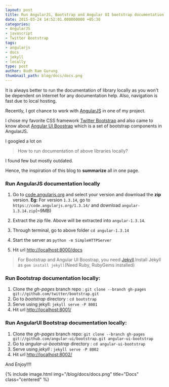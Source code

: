 ```yaml
---
layout: post
title: Run AngularJS, Bootstrap and Angular UI bootstrap documentation locally
date: 2015-03-24 14:52:01.000000000 +05:30
categories:
- AngularJS
- javascript
- Twitter Bootstrap
tags:
- angularjs
- docs
- jekyll
- locally
type: post
author: Budh Ram Gurung
thumbnail_path: blog/docs/docs.png
---
```


It is always better to run the documentation of library locally as you won't be dependent on Internet for any documentation help. Also, navigation is fast due to local hosting.

Recently, I got chance to work with [AngularJS](http://angularjs.org) in one of my project.

I chose my favorite CSS framework [Twitter Bootstrap](http://getbootstrap.com) and also came to know about [Angular UI Boostrap](https://angular-ui.github.io/bootstrap/") which is a set of bootstrap components in AngularJS.

I googled a lot on

> How to run documentation of above libraries locally?

I found few but mostly outdated.

Hence, the inspiration of this blog to **summarize** all in one page.

### Run AngularJS documentation locally
1. Go to [code.angularjs.org](https://code.angularjs.org/) and select your version and download the **zip** version.
**Eg:** For version `1.3.14`, go to `https://code.angularjs.org/1.3.14/` and download `angular-1.3.14.zip`(~9MB)

1. Extract the zip file. Above will be extracted into `angular-1.3.14`.

1. Through terminal, go to above folder `cd angular-1.3.14`
1. Start the server as `python -m SimpleHTTPServer`
1. Hit url [http://localhost:8000/docs](http://localhost:8000/docs)

> For Bootstrap and Angular UI Boostrap, you need [Jekyll](http://jekyllrb.com/docs/installation/).Install Jekyll as `gem install jekyll`(Need Ruby, RubyGems installed)

### Run Bootstrap documentation locally:
1. Clone the *gh-pages* branch repo : `git clone --branch gh-pages git://github.com/twitter/bootstrap.git`
1. Go to *bootstrap* directory : `cd bootstrap`
1. Serve using jekyll: `jekyll serve -P 8001`
1. Hit url [http://localhost:8001/](http://localhost:8001/)

### Run AngularUI Bootstrap documentation locally:
1. Clone the *gh-pages* branch repo: `git clone --branch gh-pages git://github.com/angular-ui/bootstrap.git angular-ui-bootstrap`
1. Go to *angular-ui-bootstrap* directory : `cd angular-ui-bootstrap`
1. Serve using *jekyll* : `jekyll serve -P 8002`
1. Hit url [http://localhost:8002/](http://localhost:8002/)

And Enjoy!!!!

{% include image.html
           img="/blog/docs/docs.png"
           title="Docs"
           class="centered"
%}

